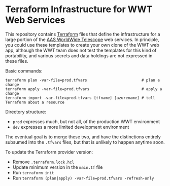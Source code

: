 # Terraform Infrastructure for WWT Web Services

This repository contains [Terraform] files that define the infrastructure for a
large portion of the [AAS WorldWide Telescope][home] web services. In principle,
you could use these templates to create your own clone of the WWT web app,
although the WWT team does not test the templates for this kind of portability,
and various secrets and data holdings are not expressed in these files.

[Terraform]: https://www.terraform.io/
[home]: https://worldwidetelescope.org/home/

Basic commands:

```
terraform plan -var-file=prod.tfvars                        # plan a change
terraform apply -var-file=prod.tfvars                       # apply a change
terraform import -var-file=prod.tfvars [tfname] [azurename] # tell Terraform about a resource
```

Directory structure:

- `prod` expresses much, but not all, of the production WWT environment
- `dev` expresses a more limited development environment

The eventual goal is to merge these two, and have the distinctions entirely
subsumed into the `.tfvars` files, but that is unlikely to happen anytime soon.

To update the Terraform provider version:

- Remove `.terraform.lock.hcl`
- Update minimum version in the `main.tf` file
- Run `terraform init`
- Run `terraform (plan|apply) -var-file=prod.tfvars -refresh-only`
